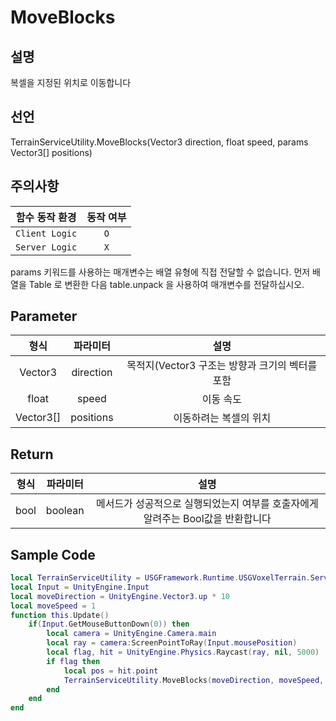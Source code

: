 # MoveBlocks

## 설명
복셀을 지정된 위치로 이동합니다

## 선언
TerrainServiceUtility.MoveBlocks(Vector3 direction, float speed, params Vector3[] positions)

## 주의사항
|    **함수 동작 환경**    | **동작 여부** |
|:------------------:|:---------:|
| ```Client Logic``` |  ```O```  |
| ```Server Logic``` |  ```X```  |
params 키워드를 사용하는 매개변수는 배열 유형에 직접 전달할 수 없습니다. 먼저 배열을 Table 로 변환한 다음 table.unpack 을
사용하여 매개변수를 전달하십시오.


## Parameter
|  **형식**   | **파라미터**  |             **설명**             |
|:---------:|:---------:|:------------------------------:|
|  Vector3  | direction | 목적지(Vector3 구조는 방향과 크기의 벡터를 포함 |
|   float   |   speed   |             이동 속도              |
| Vector3[] | positions |          이동하려는 복셀의 위치          |

## Return
| **형식** | **파라미터** |                    **설명**                     |
|:------:|:--------:|:---------------------------------------------:|
|  bool  | boolean  | 메서드가 성공적으로 실행되었는지 여부를 호출자에게 알려주는 Bool값을 반환합니다 |


## Sample Code
```lua
local TerrainServiceUtility = USGFramework.Runtime.USGVoxelTerrain.ServiceFunctions.TerrainServiceUtility
local Input = UnityEngine.Input
local moveDirection = UnityEngine.Vector3.up * 10
local moveSpeed = 1
function this.Update()
    if(Input.GetMouseButtonDown(0)) then
        local camera = UnityEngine.Camera.main
        local ray = camera:ScreenPointToRay(Input.mousePosition)
        local flag, hit = UnityEngine.Physics.Raycast(ray, nil, 5000)
        if flag then
            local pos = hit.point
            TerrainServiceUtility.MoveBlocks(moveDirection, moveSpeed, pos)
        end
    end
end
```
